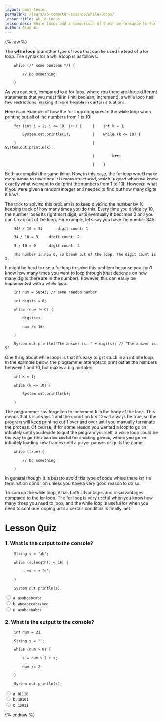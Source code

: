 ```yaml
---
layout: post-lesson
permalink: /learn/ap-computer-science/while-loops/
lesson_title: While Loops
lesson_desc: While loops and a comparison of their performance to for loops. 
author: Alan Bi
---
```


<script src="/questions.js"></script>

{% raw %}

The **while loop** is another type of loop that can be used instead of a for loop. The syntax for a while loop is as follows: 

        while (/* some boolean */) {

            // Do something

        }

As you can see, compared to a for loop, where you there are three different statements that you must fill in (init; boolean; increment), a while loop has few restrictions, making it more flexible in certain situations. 

Here is an example of how the for loop compares to the while loop when printing out all of the numbers from 1 to 10:

        for (int i = 1; i <= 10; i++) {     |    int k = 1;

            System.out.println(i);          |    while (k <= 10) {

        }                                   |        System.out.println(k);

                                            |        k++;

                                            |    }

Both accomplish the same thing. Now, in this case, the for loop would make more sense to use since it is more structured, which is good when we know exactly what we want to do (print the numbers from 1 to 10). However, what if you were given a random integer and needed to find out how many digits it has? 

The trick to solving this problem is to keep dividing the number by 10, keeping track of how many times you do this. Every time you divide by 10, the number loses its rightmost digit, until eventually it becomes 0 and you can break out of the loop. For example, let’s say you have the number 345: 

        345 / 10 = 34       digit count: 1

        34 / 10 = 3     digit count: 2

        3 / 10 = 0      digit count: 3

        The number is now 0, so break out of the loop. The digit count is 3. 

It might be hard to use a for loop to solve this problem because you don’t know how many times you want to loop through (that depends on how many digits there are in the number). However, this can easily be implemented with a while loop. 

        int num = 58243; // some random number

        int digits = 0; 

        while (num != 0) {

            digits++; 

            num /= 10;

        }

        System.out.println("The answer is: " + digits); // ‘The answer is: 5’

One thing about while loops is that it’s easy to get stuck in an infinite loop. In the example below, the programmer attempts to print out all the numbers between 1 and 10, but makes a big mistake: 

        int k = 1;

        while (k <= 10) {

            System.out.println(k);

        }

The programmer has forgotten to increment k in the body of the loop. This means that k is always 1 and the condition k ≤ 10 will always be true, so the program will keep printing out 1 over and over until you manually terminate the process. Of course, if for some reason you wanted a loop to go on infinitely until you decide to quit the program yourself, a while loop could be the way to go (this can be useful for creating games, where you go on infinitely loading new frames until a player pauses or quits the game): 

        while (true) {

            // Do something

        }

In general though, it is best to avoid this type of code where there isn't a termination condition unless you have a very good reason to do so. 

To sum up the while loop, it has both advantages and disadvantages compared to the for loop. The for loop is very useful when you know how many times you need to loop, and the while loop is useful for when you need to continue looping until a certain condition is finally met. 

<h1>Lesson Quiz</h1>

<h3>1. What is the output to the console?</h3>

        String s = "ab";

        while (s.length() < 10) {

            s += s + "c";

        }

        System.out.println(s);

<form>
    <div>
        <input type="radio" value="a" name="cc" onchange="check(this, 'c')">
        a. <code>ababcabcabc</code>
    </div>
    <div>
        <input type="radio" value="b" name="cc" onchange="check(this, 'c')">
        b. <code>abcabccabcabcc</code>
    </div>
    <div>
        <input type="radio" value="c" name="cc" onchange="check(this, 'c')">
        c. <code>ababcababcc</code>
    </div>
</form>

<h3>2. What is the output to the console?</h3>

        int num = 21;

        String s = "";

        while (num > 0) {

            s = num % 2 + s;

            num /= 2;

        }

        System.out.println(s);

<form>
    <div>
        <input type="radio" value="a" name="cc" onchange="check(this, 'b')">
        a. <code>01110</code>
    </div>
    <div>
        <input type="radio" value="b" name="cc" onchange="check(this, 'b')">
        b. <code>10101</code>
    </div>
    <div>
        <input type="radio" value="c" name="cc" onchange="check(this, 'b')">
        c. <code>10011</code>
    </div>
</form>


{% endraw %}


